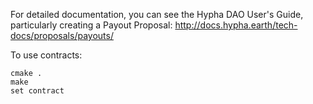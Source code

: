 For detailed documentation, you can see the Hypha DAO User's Guide, particularly creating a Payout Proposal: http://docs.hypha.earth/tech-docs/proposals/payouts/


To use contracts: 
```
cmake .
make
set contract
```

